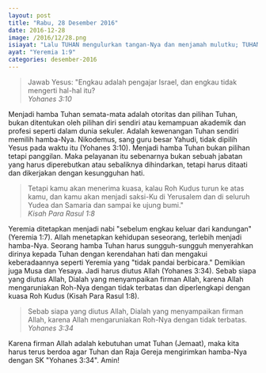 ```yaml
---
layout: post
title: "Rabu, 28 Desember 2016"
date: 2016-12-28
image: /2016/12/28.png
isiayat: "Lalu TUHAN mengulurkan tangan-Nya dan menjamah mulutku; TUHAN berfirman kepadaku: \"Sesungguhnya, Aku menaruh perkataan-perkataan-Ku ke dalam mulutmu."
ayat: "Yeremia 1:9"
categories: desember-2016
---
```


<blockquote>Jawab Yesus: "Engkau adalah pengajar Israel, dan engkau tidak mengerti hal-hal itu?
<br /><cite>Yohanes 3:10</cite></blockquote>

Menjadi hamba Tuhan semata-mata adalah otoritas dan pilihan Tuhan, bukan ditentukan oleh pilihan diri sendiri atau kemampuan akademik dan profesi seperti dalam dunia sekuler. Adalah kewenangan Tuhan sendiri memilih hamba-Nya. Nikodemus, sang guru besar Yahudi, tidak dipilih Yesus pada waktu itu (Yohanes 3:10). Menjadi hamba Tuhan bukan pilihan tetapi panggilan. Maka pelayanan itu sebenarnya bukan sebuah jabatan yang harus diperebutkan atau sebaliknya dihindarkan, tetapi harus ditaati dan dikerjakan dengan kesungguhan hati.

<blockquote>Tetapi kamu akan menerima kuasa, kalau Roh Kudus turun ke atas kamu, dan kamu akan menjadi saksi-Ku di Yerusalem dan di seluruh Yudea dan Samaria dan sampai ke ujung bumi."
<br /><cite>Kisah Para Rasul 1:8</cite></blockquote>

Yeremia ditetapkan menjadi nabi "sebelum engkau keluar dari kandungan" (Yeremia 1:7). Allah menetapkan kehidupan seseorang, terlebih menjadi hamba-Nya. Seorang hamba Tuhan harus sungguh-sungguh menyerahkan dirinya kepada Tuhan dengan kerendahan hati dan mengakui keberadaannya seperti Yeremia yang "tidak pandai berbicara." Demikian juga Musa dan Yesaya. Jadi harus diutus Allah (Yohanes 3:34). Sebab siapa yang diutus Allah, Dialah yang menyampaikan firman Allah, karena Allah mengaruniakan Roh-Nya dengan tidak terbatas dan diperlengkapi dengan kuasa Roh Kudus (Kisah Para Rasul 1:8).

<blockquote>Sebab siapa yang diutus Allah, Dialah yang menyampaikan firman Allah, karena Allah mengaruniakan Roh-Nya dengan tidak terbatas.
<br /><cite>Yohanes 3:34</cite></blockquote>

Karena firman Allah adalah kebutuhan umat Tuhan (Jemaat), maka kita harus terus berdoa agar Tuhan dan Raja Gereja mengirimkan hamba-Nya dengan SK "Yohanes 3:34". Amin!
